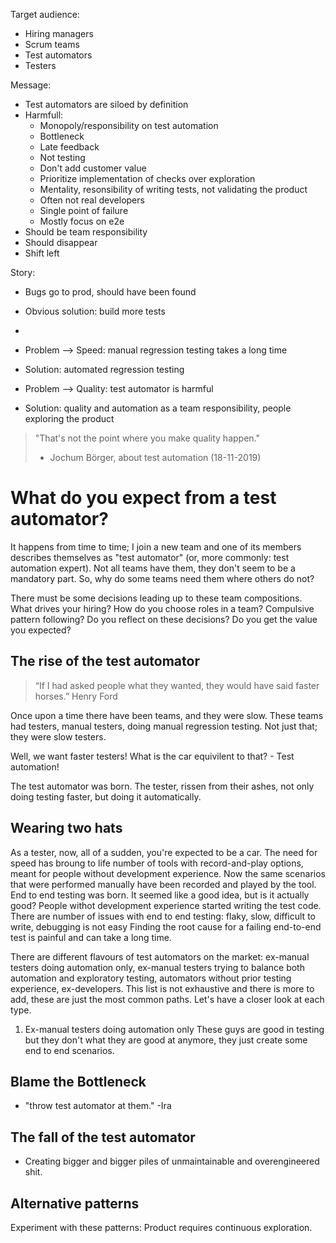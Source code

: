 Target audience:
 - Hiring managers
 - Scrum teams
 - Test automators
 - Testers

Message:
 - Test automators are siloed by definition
 - Harmfull:
   - Monopoly/responsibility on test automation
   - Bottleneck
   - Late feedback
   - Not testing
   - Don't add customer value
   - Prioritize implementation of checks over exploration
   - Mentality, resonsibility of writing tests, not validating the product
   - Often not real developers
   - Single point of failure
   - Mostly focus on e2e
 - Should be team responsibility
 - Should disappear
 - Shift left





Story:
- Bugs go to prod, should have been found
- Obvious solution: build more tests
- 


- Problem --> Speed: manual regression testing takes a long time
- Solution: automated regression testing
- Problem --> Quality: test automator is harmful
- Solution: quality and automation as a team responsibility, people exploring the product



> "That's not the point where you make quality happen."
> - Jochum Börger, about test automation (18-11-2019)


# What do you expect from a test automator?
It happens from time to time; I join a new team and one of its members describes themselves as "test automator" (or, more commonly: test automation expert).
Not all teams have them, they don't seem to be a mandatory part.
So, why do some teams need them where others do not?

There must be some decisions leading up to these team compositions.
What drives your hiring? How do you choose roles in a team? Compulsive pattern following? Do you reflect on these decisions? Do you get the value you expected?

## The rise of the test automator
> “If I had asked people what they wanted, they would have said faster horses.”
> Henry Ford

Once upon a time there have been teams, and they were slow.
These teams had testers, manual testers, doing manual regression testing. Not just that; they were slow testers.

Well, we want faster testers! What is the car equivilent to that? - Test automation!

The test automator was born.
The tester, rissen from their ashes, not only doing testing faster, but doing it automatically.




## Wearing two hats
As a tester, now, all of a sudden, you're expected to be a car. 
The need for speed has broung to life number of tools with record-and-play options, meant for people without development experience. Now the same scenarios that were performed manually have been recorded and played by the tool. End to end testing was born. It seemed like a good idea, but is it actually good? 
People withot development experience started writing the test code. 
There are number of issues with end to end testing: flaky, slow, difficult to write, debugging is not easy
Finding the root cause for a failing end-to-end test is painful and can take a long time. 


There are different flavours of test automators on the market: ex-manual testers doing automation only, ex-manual testers trying to balance both automation and exploratory testing, automators without prior testing experience, ex-developers. This list is not exhaustive and there is more to add, these are just the most common paths.
Let's have a closer look at each type. 
1. Ex-manual testers doing automation only
These guys are good in testing but they don't what they are good at anymore, they just create some end to end scenarios.

## Blame the Bottleneck
- "throw test automator at them." -Ira

## The fall of the test automator
- Creating bigger and bigger piles of unmaintainable and overengineered shit.

## Alternative patterns
Experiment with these patterns:
Product requires continuous exploration.
### 
